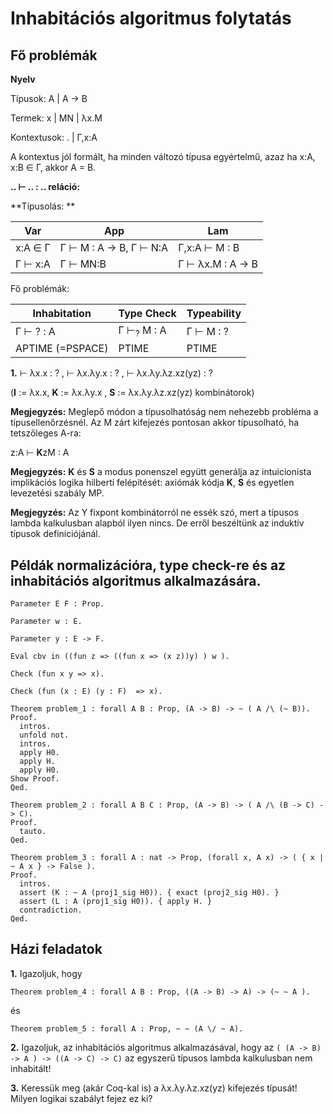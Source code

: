 # Inhabitációs algoritmus folytatás

## Fő problémák

**Nyelv**

Típusok: A | A → B

Termek:  x | MN | λx.M

Kontextusok: . | Γ,x:A

A kontextus jól formált, ha minden változó típusa egyértelmű, azaz ha x:A, x:B &isin; Γ, akkor A = B.

**.. ⊢ .. : .. reláció:**

**Típusolás: **

|Var | App  | Lam |
|---|---|---|
| x:A &isin; Γ | Γ ⊢ M : A → B,   Γ ⊢ N:A | Γ,x:A ⊢ M : B |
 Γ ⊢ x:A| Γ ⊢ MN:B |  Γ ⊢ λx.M : A → B|
 
 Fő problémák:
 
 | Inhabitation | Type Check  | Typeability |
|---|---|---|
| Γ ⊢ ? : A  | Γ ⊢<sub>?</sub> M : A | Γ ⊢ M : ? |
 APTIME (=PSPACE) | PTIME | PTIME |
 
 **1.**  ⊢ λx.x : ? , ⊢ λx.λy.x : ? , ⊢ λx.λy.λz.xz(yz) : ?
 
 (**I** := λx.x, **K** := λx.λy.x , **S** := λx.λy.λz.xz(yz) kombinátorok)
 
**Megjegyzés:** Meglepő módon a típusolhatóság nem nehezebb probléma a típusellenőrzésnél. Az M zárt kifejezés pontosan akkor típusolható, ha tetszőleges A-ra:
 
z:A ⊢ **K**zM : A

**Megjegyzés:** **K** és **S** a modus ponenszel együtt generálja az intuicionista implikációs logika hilberti felépítését: axiómák kódja **K**, **S** és egyetlen levezetési szabály MP.

**Megjegyzés:** Az Y fixpont kombinátorról ne essék szó, mert a típusos lambda kalkulusban alapból ilyen nincs. De erről beszéltünk az induktív típusok definíciójánál. 

## Példák normalizációra, type check-re és az inhabitációs algoritmus alkalmazására.

````coq
Parameter E F : Prop.

Parameter w : E.

Parameter y : E -> F.  

Eval cbv in ((fun z => ((fun x => (x z))y) ) w ).

Check (fun x y => x).

Check (fun (x : E) (y : F)  => x).

Theorem problem_1 : forall A B : Prop, (A -> B) -> ~ ( A /\ (~ B)).
Proof.
  intros.
  unfold not.
  intros.
  apply H0.
  apply H.
  apply H0.
Show Proof.
Qed.

Theorem problem_2 : forall A B C : Prop, (A -> B) -> ( A /\ (B -> C) -> C).
Proof.
  tauto.
Qed.

Theorem problem_3 : forall A : nat -> Prop, (forall x, A x) -> ( { x | ~ A x } -> False ).
Proof.
  intros.
  assert (K : ~ A (proj1_sig H0)). { exact (proj2_sig H0). }
  assert (L : A (proj1_sig H0)). { apply H. }
  contradiction.
Qed.
````

## Házi feladatok

**1.** Igazoljuk, hogy 

````coq
Theorem problem_4 : forall A B : Prop, ((A -> B) -> A) -> (~ ~ A ).
````

és 

````coq
Theorem problem_5 : forall A : Prop, ~ ~ (A \/ ~ A).
````

**2.** Igazoljuk, az inhabitációs algoritmus alkalmazásával, hogy az ````( (A -> B) -> A ) -> ((A -> C) -> C)```` az egyszerű típusos lambda kalkulusban nem inhabitált!

**3.** Keressük meg (akár Coq-kal is) a λx.λy.λz.xz(yz) kifejezés típusát! Milyen logikai szabályt fejez ez ki?

 

<!--
**Tételke.** Ha M kifejezés, amelyben minden változószereplésben különböző változó áll, akkor van Γ és A, hogy Γ ⊢ M : A.

_Bizonyítás._ Strukturális indukcióval. 

_1._ Ha M = x, akkor minden A típussal x : A ⊢ x : A.
 -->




